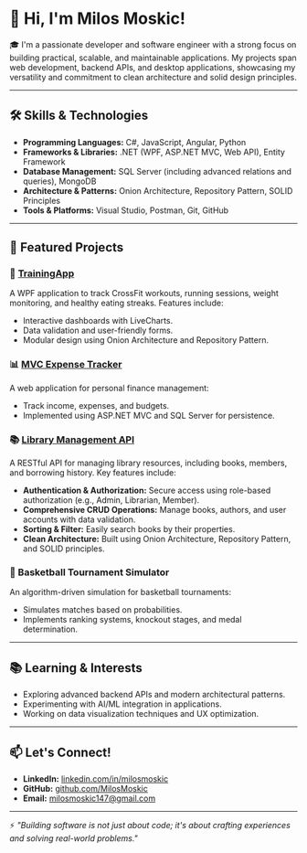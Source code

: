 # 👋 Hi, I'm Milos Moskic!

🎓 I'm a passionate developer and software engineer with a strong focus on building practical, scalable, and maintainable applications. My projects span web development, backend APIs, and desktop applications, showcasing my versatility and commitment to clean architecture and solid design principles.

---

## 🛠️ Skills & Technologies
- **Programming Languages:** C#, JavaScript, Angular, Python
- **Frameworks & Libraries:** .NET (WPF, ASP.NET MVC, Web API), Entity Framework
- **Database Management:** SQL Server (including advanced relations and queries), MongoDB
- **Architecture & Patterns:** Onion Architecture, Repository Pattern, SOLID Principles
- **Tools & Platforms:** Visual Studio, Postman, Git, GitHub

---

## 🚀 Featured Projects
### 🌟 [TrainingApp](https://github.com/MilosMoskic/TrainingApp)
A WPF application to track CrossFit workouts, running sessions, weight monitoring, and healthy eating streaks. Features include:
- Interactive dashboards with LiveCharts.
- Data validation and user-friendly forms.
- Modular design using Onion Architecture and Repository Pattern.

### 📊 [MVC Expense Tracker](https://github.com/MilosMoskic/ExpenseTracker)
A web application for personal finance management:
- Track income, expenses, and budgets.
- Implemented using ASP.NET MVC and SQL Server for persistence.

### 📚 [Library Management API](https://github.com/MilosMoskic/LibraryProject)
A RESTful API for managing library resources, including books, members, and borrowing history. Key features include:
- **Authentication & Authorization:** Secure access using role-based authorization (e.g., Admin, Librarian, Member).
- **Comprehensive CRUD Operations:** Manage books, authors, and user accounts with data validation.
- **Sorting & Filter:** Easily search books by their properties.
- **Clean Architecture:** Built using Onion Architecture, Repository Pattern, and SOLID principles.


### 🏀 Basketball Tournament Simulator
An algorithm-driven simulation for basketball tournaments:
- Simulates matches based on probabilities.
- Implements ranking systems, knockout stages, and medal determination.

---

## 📚 Learning & Interests
- Exploring advanced backend APIs and modern architectural patterns.
- Experimenting with AI/ML integration in applications.
- Working on data visualization techniques and UX optimization.

---

## 📫 Let's Connect!
- **LinkedIn:** [linkedin.com/in/milosmoskic](https://linkedin.com/in/milosmoskic)
- **GitHub:** [github.com/MilosMoskic](https://github.com/MilosMoskic)
- **Email:** milosmoskic147@gmail.com

---

⚡ *"Building software is not just about code; it's about crafting experiences and solving real-world problems."*
